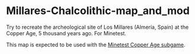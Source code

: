 # Millares-Chalcolithic-map_and_mod

Try to recreate the archeological  site of Los Millares (Almería, Spain) at the Copper Age, 5 thousand years ago. For Minetest.

This map is expected to be used with the [Minetest Copper Age subgame](https://github.com/HackLab-Almeria/copper-age).

